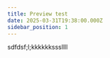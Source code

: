 ```yaml
---
title: Preview test
date: 2025-03-31T19:38:00.000Z
sidebar_position: 1
---
```

sdfdsf;l;kkkkkksssllll
